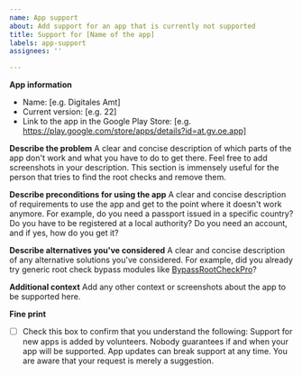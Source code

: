 ```yaml
---
name: App support
about: Add support for an app that is currently not supported
title: Support for [Name of the app]
labels: app-support
assignees: ''

---
```


**App information**

 - Name: [e.g. Digitales Amt]
 - Current version: [e.g. 22]
 - Link to the app in the Google Play Store: [e.g. https://play.google.com/store/apps/details?id=at.gv.oe.app]

**Describe the problem**
A clear and concise description of which parts of the app don't work and what you have to do to get there. Feel free to add screenshots in your description. This section is immensely useful for the person that tries to find the root checks and remove them.

**Describe preconditions for using the app**
A clear and concise description of requirements to use the app and get to the point where it doesn't work anymore. For example, do you need a passport issued in a specific country? Do you have to be registered at a local authority? Do you need an account, and if yes, how do you get it?

**Describe alternatives you've considered**
A clear and concise description of any alternative solutions you've considered. For example, did you already try generic root check bypass modules like [BypassRootCheckPro](https://github.com/domyn/BypassRootCheckPro)?

**Additional context**
Add any other context or screenshots about the app to be supported here.

**Fine print**
 - [ ] Check this box to confirm that you understand the following: Support for new apps is added by volunteers. Nobody guarantees if and when your app will be supported. App updates can break support at any time. You are aware that your request is merely a suggestion.

